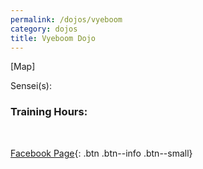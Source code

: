 ```yaml
---
permalink: /dojos/vyeboom
category: dojos
title: Vyeboom Dojo
---
```


[Map]

Sensei(s): 

### Training Hours:

<br>

[Facebook Page](https://www.facebook.com/Samurai-Karate-Vyeboom-739151739448725){: .btn .btn--info .btn--small}
